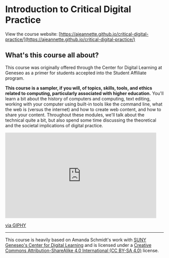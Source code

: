 # Introduction to Critical Digital Practice

View the course website: [https://ajeannette.github.io/critical-digital-practice/](https://ajeannette.github.io/critical-digital-practice/)


## What\'s this course all about?

This course was originally offered through the Center for Digital Learning at
Geneseo as a primer for students accepted into the Student Affiliate
program.

**This course is a sampler, if you will, of topics, skills, tools, and
ethics related to computing, particularly associated with higher
education.** You\'ll learn a bit about the history of computers and
computing, text editing, working with your computer using built-in tools
like the command line, what the web is (versus the internet) and how to
create web content, and how to share your content. Throughout these
modules, we\'ll talk about the technical quite a bit, but also spend
some time discussing the theoretical and the societal implications of
digital practice.

<iframe src="https://giphy.com/embed/zaezT79s3Ng7C" width="480" height="271" frameBorder="0" class="giphy-embed" allowFullScreen></iframe><p><a href="https://giphy.com/gifs/liz-lemon-lets-do-this-zaezT79s3Ng7C">via GIPHY</a></p>

---
This course is heavily based on Amanda Schmidt's work with [SUNY Geneseo's Center for Digital Learning](https://www.geneseo.edu/cdl) and is licensed under a [Creative Commons Attribution-ShareAlike 4.0 International (CC BY-SA 4.0)](https://creativecommons.org/licenses/by-sa/4.0/) license.
